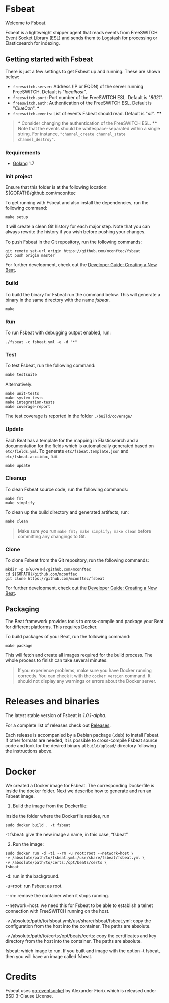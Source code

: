 # Fsbeat

Welcome to Fsbeat.

Fsbeat is a lightweight shipper agent that reads events from FreeSWITCH Event Socket Library (ESL) and sends them to Logstash for processing or Elasticsearch for indexing.

## Getting started with Fsbeat

There is just a few settings to get Fsbeat up and running. These are shown below:

* `freeswitch.server`: Address (IP or FQDN) of the server running FreeSWITCH. Default is "_localhost_".
* `freeswitch.port`: Port number of the FreeSWITCH ESL. Default is "_8021_".
* `freeswitch.auth`: Authentication of the FreeSWITCH ESL. Default is "_ClueCon_". __\*__
* `freeswitch.events`: List of events Fsbeat should read. Default is "_all_". __\*\*__

> __\*__ Consider changing the authentication of the FreeSWITCH ESL.
> __\*\*__ Note that the events should be whitespace-separated within a single string. For instance, `"channel_create channel_state channel_destroy"`.

### Requirements

* [Golang](https://golang.org/dl/) 1.7

### Init project

Ensure that this folder is at the following location: ${GOPATH}/github.com/mconftec

To get running with Fsbeat and also install the dependencies, run the following command:

```
make setup
```

It will create a clean Git history for each major step.
Note that you can always rewrite the history if you wish before pushing your changes.

To push Fsbeat in the Git repository, run the following commands:

```
git remote set-url origin https://github.com/mconftec/fsbeat
git push origin master
```

For further development, check out the [Developer Guide: Creating a New Beat](https://www.elastic.co/guide/en/beats/libbeat/current/new-beat.html).

### Build

To build the binary for Fsbeat run the command below.
This will generate a binary in the same directory with the name _fsbeat_.

```
make
```

### Run

To run Fsbeat with debugging output enabled, run:

```
./fsbeat -c fsbeat.yml -e -d "*"
```


### Test

To test Fsbeat, run the following command:

```
make testsuite
```

Alternatively:

```
make unit-tests
make system-tests
make integration-tests
make coverage-report
```

The test coverage is reported in the folder `./build/coverage/`

### Update

Each Beat has a template for the mapping in Elasticsearch and a documentation for the fields which is automatically generated based on `etc/fields.yml`.
To generate `etc/fsbeat.template.json` and `etc/fsbeat.asciidoc`, run:

```
make update
```


### Cleanup

To clean Fsbeat source code, run the following commands:

```
make fmt
make simplify
```

To clean up the build directory and generated artifacts, run:

```
make clean
```

> Make sure you run `make fmt; make simplify; make clean` before committing any changings to Git.

### Clone

To clone Fsbeat from the Git repository, run the following commands:

```
mkdir -p ${GOPATH}/github.com/mconftec
cd ${GOPATH}/github.com/mconftec
git clone https://github.com/mconftec/fsbeat
```

For further development, check out the [Developer Guide: Creating a New Beat](https://www.elastic.co/guide/en/beats/libbeat/current/new-beat.html).

## Packaging

The Beat framework provides tools to cross-compile and package your Beat for different platforms. This requires [Docker](https://www.docker.com/).

To build packages of your Beat, run the following command:

```
make package
```

This will fetch and create all images required for the build process. The whole process to finish can take several minutes.

> If you experience problems, make sure you have Docker running correctly. You can check it with the `docker version` command. It should not display any warnings or errors about the Docker server.

# Releases and binaries

The latest stable version of Fsbeat is _1.0.1-alpha_.

For a complete list of releases check out [Releases](https://github.com/mconftec/fsbeat/releases).

Each release is accompanied by a Debian package (.deb) to install Fsbeat. If other formats are needed, it is possible to cross-compile Fsbeat source code and look for the desired binary at `build/upload/` directory following the instructions above.

# Docker

We created a Docker image for Fsbeat. The corresponding Dockerfile is inside the docker folder. Next we describe how to generate and run an Fsbeat image.

1. Build the image from the Dockerfile:

Inside the folder where the Dockerfile resides, run

```
sudo docker build . -t fsbeat
```

-t fsbeat: give the new image a name, in this case, “fsbeat”

2. Run the image:

```
sudo docker run -d -ti --rm -u root:root --network=host \
-v /absolute/path/to/fsbeat.yml:/usr/share/fsbeat/fsbeat.yml \
-v /absolute/path/to/certs:/opt/beats/certs \
fsbeat
```

-d: run in the background.

-u=root: run Fsbeat as root.

--rm: remove the container when it stops running.

--network=host: we need this for Fsbeat to be able to establish a telnet connection with FreeSWITCH running on the host.

-v /absolute/path/to/fsbeat.yml:/usr/share/fsbeat/fsbeat.yml: copy the configuration from the host into the container. The paths are absolute.

-v /absolute/path/to/certs:/opt/beats/certs: copy the certificates and key directory from the host into the container. The paths are absolute.

fsbeat: which image to run. If you built and image with the option -t fsbeat, then you will have an image called fsbeat.

# Credits

Fsbeat uses [go-eventsocket](https://github.com/fiorix/go-eventsocket) by Alexander Fiorix which is released under BSD 3-Clause License.
